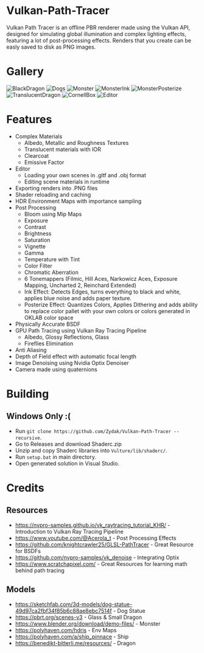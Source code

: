 # Vulkan-Path-Tracer

Vulkan Path Tracer is an offline PBR renderer made using the Vulkan API, designed for simulating global illumination and complex lighting effects, featuring a lot of post-processing effects. Renders that you create can be easly saved to disk as PNG images.

# Gallery
![BlackDragon](./Gallery/BlackDragon.png)
![Dogs](./Gallery/Dogs.png)
![Monster](./Gallery/MonsterRough.png)
![MonsterInk](./Gallery/MonsterInk.png)
![MonsterPosterize](./Gallery/MonsterPosterize.png)
![TranslucentDragon](./Gallery/TranslucentDragon.png)
![CornellBox](./Gallery/CornellBox.png)
![Editor](./Gallery/Editor.png)

# Features
- Complex Materials
  - Albedo, Metallic and Roughness Textures
  - Translucent materials with IOR
  - Clearcoat
  - Emissive Factor
- Editor
  - Loading your own scenes in .gltf and .obj format
  - Editing scene materials in runtime
- Exporting renders into .PNG files
- Shader reloading and caching
- HDR Environment Maps with importance sampling
- Post Processing
  - Bloom using Mip Maps
  - Exposure
  - Contrast
  - Brightness
  - Saturation
  - Vignette
  - Gamma
  - Temperature with Tint
  - Color Filter
  - Chromatic Aberration
  - 6 Tonemappers (Filmic, Hill Aces, Narkowicz Aces, Exposure Mapping, Uncharted 2, Reinchard Extended)
  - Ink Effect: Detects Edges, turns everything to black and white, applies blue noise and adds paper texture.
  - Posterize Effect: Quantizes Colors, Applies Dithering and adds ability to replace color pallet with your own colors or colors generated in OKLAB color space
- Physically Accurate BSDF
- GPU Path Tracing using Vulkan Ray Tracing Pipeline
  - Albedo, Glossy Reflections, Glass
  - Fireflies Elimination
- Anti Aliasing
- Depth of Field effect with automatic focal length
- Image Denoising using Nvidia Optix Denoiser
- Camera made using quaternions

# Building
## Windows Only :(

- Run `git clone https://github.com/Zydak/Vulkan-Path-Tracer --recursive`.
- Go to Releases and download Shaderc.zip
- Unzip and copy Shaderc libraries into `Vulture/lib/shaderc/`.
- Run `setup.bat` in main directory.
- Open generated solution in Visual Studio.

# Credits
## Resources
- https://nvpro-samples.github.io/vk_raytracing_tutorial_KHR/ - Introduction to Vulkan Ray Tracing Pipeline
- https://www.youtube.com/@Acerola_t - Post Processing Effects
- https://github.com/knightcrawler25/GLSL-PathTracer - Great Resource for BSDFs
- https://github.com/nvpro-samples/vk_denoise - Integrating Optix
- https://www.scratchapixel.com/ - Great Resources for learning math behind path tracing

## Models
- https://sketchfab.com/3d-models/dog-statue-49d97ca2fbf34f85b6c88ae8ebc7514f - Dog Statue
- https://pbrt.org/scenes-v3 - Glass & Small Dragon
- https://www.blender.org/download/demo-files/ - Monster
- https://polyhaven.com/hdris - Env Maps
- https://polyhaven.com/a/ship_pinnace - Ship
- https://benedikt-bitterli.me/resources/ - Dragon